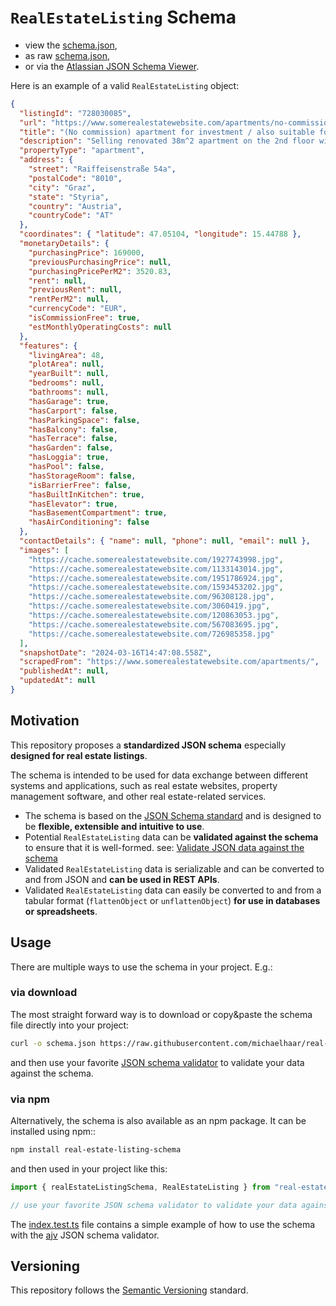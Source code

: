 # `RealEstateListing` Schema

- view the [schema.json](https://github.com/michaelhaar/real-estate-listing-schema/blob/main/schema.json),
- as raw [schema.json](https://raw.githubusercontent.com/michaelhaar/real-estate-listing-schema/main/schema.json),
- or via the [Atlassian JSON Schema Viewer](https://json-schema.app/view/%23?url=https%3A%2F%2Fraw.githubusercontent.com%2Fmichaelhaar%2Freal-estate-listing-schema%2Fmain%2Fschema.json).

Here is an example of a valid `RealEstateListing` object:

```json
{
  "listingId": "728030085",
  "url": "https://www.somerealestatewebsite.com/apartments/no-commission-apartment-for-investment-also-suitable-for-personal-use-728030085/",
  "title": "(No commission) apartment for investment / also suitable for personal use",
  "description": "Selling renovated 38m^2 apartment on the 2nd floor with elevator and loggia. The apartment also includes...",
  "propertyType": "apartment",
  "address": {
    "street": "Raiffeisenstraße 54a",
    "postalCode": "8010",
    "city": "Graz",
    "state": "Styria",
    "country": "Austria",
    "countryCode": "AT"
  },
  "coordinates": { "latitude": 47.05104, "longitude": 15.44788 },
  "monetaryDetails": {
    "purchasingPrice": 169000,
    "previousPurchasingPrice": null,
    "purchasingPricePerM2": 3520.83,
    "rent": null,
    "previousRent": null,
    "rentPerM2": null,
    "currencyCode": "EUR",
    "isCommissionFree": true,
    "estMonthlyOperatingCosts": null
  },
  "features": {
    "livingArea": 48,
    "plotArea": null,
    "yearBuilt": null,
    "bedrooms": null,
    "bathrooms": null,
    "hasGarage": true,
    "hasCarport": false,
    "hasParkingSpace": false,
    "hasBalcony": false,
    "hasTerrace": false,
    "hasGarden": false,
    "hasLoggia": true,
    "hasPool": false,
    "hasStorageRoom": false,
    "isBarrierFree": false,
    "hasBuiltInKitchen": true,
    "hasElevator": true,
    "hasBasementCompartment": true,
    "hasAirConditioning": false
  },
  "contactDetails": { "name": null, "phone": null, "email": null },
  "images": [
    "https://cache.somerealestatewebsite.com/1927743998.jpg",
    "https://cache.somerealestatewebsite.com/1133143014.jpg",
    "https://cache.somerealestatewebsite.com/1951786924.jpg",
    "https://cache.somerealestatewebsite.com/1593453202.jpg",
    "https://cache.somerealestatewebsite.com/96308128.jpg",
    "https://cache.somerealestatewebsite.com/3060419.jpg",
    "https://cache.somerealestatewebsite.com/120863053.jpg",
    "https://cache.somerealestatewebsite.com/567083695.jpg",
    "https://cache.somerealestatewebsite.com/726985358.jpg"
  ],
  "snapshotDate": "2024-03-16T14:47:08.558Z",
  "scrapedFrom": "https://www.somerealestatewebsite.com/apartments/",
  "publishedAt": null,
  "updatedAt": null
}
```

## Motivation

This repository proposes a **standardized JSON schema** especially **designed for real estate listings**.

The schema is intended to be used for data exchange between different systems and applications, such as real estate websites, property management software, and other real estate-related services.

- The schema is based on the [JSON Schema standard](https://json-schema.org/) and is designed to be **flexible, extensible and intuitive to use**.
- Potential `RealEstateListing` data can be **validated against the schema** to ensure that it is well-formed. see: [Validate JSON data against the schema](https://json-schema.org/learn/getting-started-step-by-step#validate)
- Validated `RealEstateListing` data is serializable and can be converted to and from JSON and **can be used in REST APIs**.
- Validated `RealEstateListing` data can easily be converted to and from a tabular format (`flattenObject` or `unflattenObject`) **for use in databases or spreadsheets**.

## Usage

There are multiple ways to use the schema in your project. E.g.:

### via download

The most straight forward way is to download or copy&paste the schema file directly into your project:

```bash
curl -o schema.json https://raw.githubusercontent.com/michaelhaar/real-estate-listing-schema/main/schema.json
```

and then use your favorite [JSON schema validator](https://json-schema.org/implementations) to validate your data against the schema.

### via npm

Alternatively, the schema is also available as an npm package. It can be installed using npm::

```bash
npm install real-estate-listing-schema
```

and then used in your project like this:

```javascript
import { realEstateListingSchema, RealEstateListing } from "real-estate-listing-schema";

// use your favorite JSON schema validator to validate your data against the schema
```

The [index.test.ts](https://github.com/michaelhaar/real-estate-listing-schema/blob/main/src/index.test.ts) file contains a simple example of how to use the schema with the [ajv](https://www.npmjs.com/package/ajv) JSON schema validator.

## Versioning

This repository follows the [Semantic Versioning](https://semver.org/) standard.
